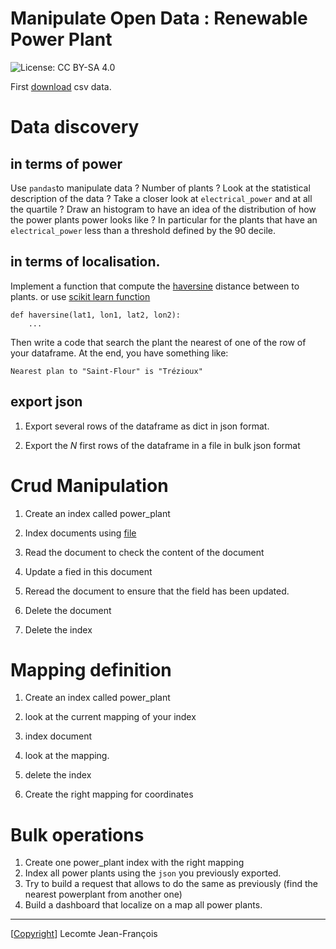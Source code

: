 # Manipulate Open Data : Renewable Power Plant

![License: CC BY-SA 4.0](https://img.shields.io/badge/License-CC_BY--SA_4.0-lightgrey.svg)

First [download](https://data.open-power-system-data.org/renewable_power_plants/2020-08-25) csv data. 

# Data discovery

## in terms of power

Use `pandas`to manipulate data ? Number of plants ? Look at the statistical description of the data ? 
Take a closer look at `electrical_power` and at all the quartile ? 
Draw an histogram to have an idea of the distribution of how the power plants power looks like ? 
In particular for the plants that have an `electrical_power` less than a threshold defined by the 90 decile.  

## in terms of localisation.

Implement a function that compute the [haversine](https://fr.wikipedia.org/wiki/Formule_de_haversine) distance between to plants.
or use [scikit learn function](https://scikit-learn.org/1.6/modules/generated/sklearn.metrics.pairwise.haversine_distances.html) 

```
def haversine(lat1, lon1, lat2, lon2):
    ...
```

Then write a code that search the plant the nearest of one of the row of your dataframe.
At the end, you have something like:

```
Nearest plan to "Saint-Flour" is "Trézioux"
```

## export json

1. <a id='json_one'></a>Export several rows of the dataframe as dict in json format. 

1. Export the $N$ first rows of the dataframe in a file in bulk json format 

# Crud Manipulation

1. Create an index called power_plant

1. Index documents using [file](#json_one) 

1. Read the document to check the content of the document

1. Update a fied in this document

1. Reread the document to ensure that the field has been updated.

1. Delete the document

1. Delete the index

# Mapping definition

1. Create an index called power_plant

1. look at the current mapping of your index

1. index document

1. look at the mapping.

1. delete the index

1. Create the right mapping for coordinates

# Bulk operations

1. Create one power_plant index with the right mapping
1. Index all power plants using the `json` you previously exported.
1. Try to build a request that allows to do the same as previously (find the nearest powerplant from another one)
1. Build a dashboard that localize on a map all power plants.


---
[[Copyright](../copyright.txt)] Lecomte Jean-François

